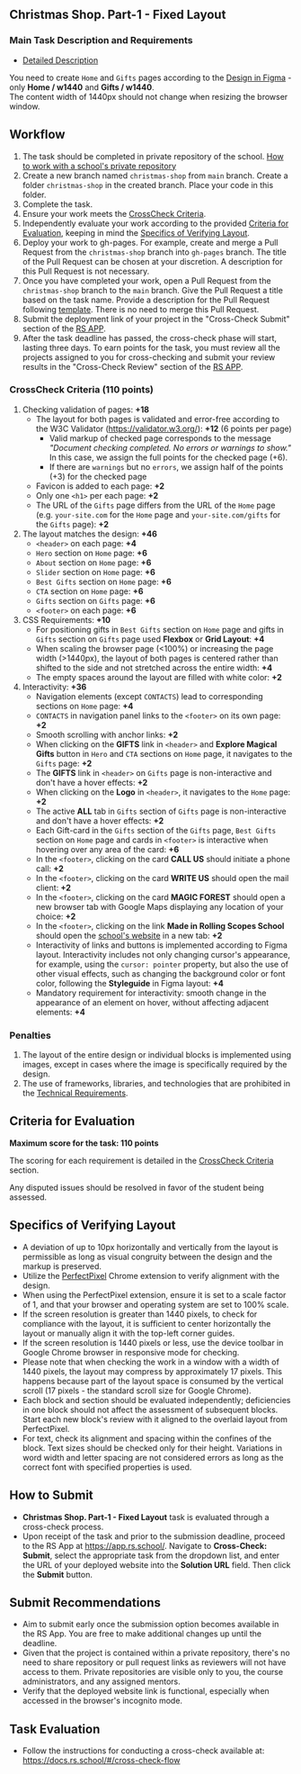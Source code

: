 ## Christmas Shop. Part-1 - Fixed Layout

### Main Task Description and Requirements

- [Detailed Description](christmas-shop.md)

You need to create `Home` and `Gifts` pages according to the [Design in Figma](https://www.figma.com/design/zTB01BwWZVoXYK5atH3eZT/Cristmas-Shop) - only **Home / w1440** and **Gifts / w1440**.  
The content width of 1440px should not change when resizing the browser window.

## Workflow

1. The task should be completed in private repository of the school. [How to work with a school's private repository](https://docs.rs.school/#/private-repository)
2. Create a new branch named `christmas-shop` from `main` branch. Create a folder `christmas-shop` in the created branch. Place your code in this folder.
3. Complete the task.
4. Ensure your work meets the [CrossCheck Criteria](#crosscheck-criteria).
5. Independently evaluate your work according to the provided [Criteria for Evaluation](#criteria-for-evaluation), keeping in mind the [Specifics of Verifying Layout](#specifics-of-verifying-layout).
6. Deploy your work to gh-pages. For example, create and merge a Pull Request from the `christmas-shop` branch into `gh-pages` branch. The title of the Pull Request can be chosen at your discretion. A description for this Pull Request is not necessary.
7. Once you have completed your work, open a Pull Request from the `christmas-shop` branch to the `main` branch. Give the Pull Request a title based on the task name. Provide a description for the Pull Request following [template](https://docs.rs.school/#/pull-request-review-process?id=Требования-к-pull-request-pr).
   There is no need to merge this Pull Request.
8. Submit the deployment link of your project in the "Cross-Check Submit" section of the [RS APP](https://app.rs.school/).
9. After the task deadline has passed, the cross-check phase will start, lasting three days. To earn points for the task, you must review all the projects assigned to you for cross-checking and submit your review results in the "Cross-Check Review" section of the [RS APP](https://app.rs.school/).

### CrossCheck Criteria (110 points)

1. Checking validation of pages: **+18**
   - The layout for both pages is validated and error-free according to the W3C Validator (https://validator.w3.org/): **+12** (6 points per page)
     - Valid markup of checked page corresponds to the message _"Document checking completed. No errors or warnings to show."_ In this case, we assign the full points for the checked page (+6).
     - If there are `warnings` but no `errors`, we assign half of the points (+3) for the checked page
   - Favicon is added to each page: **+2**
   - Only one `<h1>` per each page: **+2**
   - The URL of the `Gifts` page differs from the URL of the `Home` page (e.g. `your-site.com` for the `Home` page and `your-site.com/gifts` for the `Gifts` page): **+2**
2. The layout matches the design: **+46**
   - `<header>` on each page: **+4**
   - `Hero` section on `Home` page: **+6**
   - `About` section on `Home` page: **+6**
   - `Slider` section on `Home` page: **+6**
   - `Best Gifts` section on `Home` page: **+6**
   - `CTA` section on `Home` page: **+6**
   - `Gifts` section on `Gifts` page: **+6**
   - `<footer>` on each page: **+6**
3. CSS Requirements: **+10**
   - For positioning gifts in `Best Gifts` section on `Home` page and gifts in `Gifts` section on `Gifts` page used **Flexbox** or **Grid Layout**: **+4**
   - When scaling the browser page (<100%) or increasing the page width (>1440px), the layout of both pages is centered rather than shifted to the side and not stretched across the entire width: **+4**
   - The empty spaces around the layout are filled with white color: **+2**
4. Interactivity: **+36**
   - Navigation elements (except `CONTACTS`) lead to corresponding sections on `Home` page: **+4**
   - `CONTACTS` in navigation panel links to the `<footer>` on its own page: **+2**
   - Smooth scrolling with anchor links: **+2**
   - When clicking on the **GIFTS** link in `<header>` and **Explore Magical Gifts** button in `Hero` and `CTA` sections on `Home` page, it navigates to the `Gifts` page: **+2**
   - The **GIFTS** link in `<header>` on `Gifts` page is non-interactive and don't have a hover effects: **+2**
   - When clicking on the **Logo** in `<header>`, it navigates to the `Home` page: **+2**
   - The active **ALL** tab in `Gifts` section of `Gifts` page is non-interactive and don't have a hover effects: **+2**
   - Each Gift-card in the `Gifts` section of the `Gifts` page, `Best Gifts` section on `Home` page and cards in `<footer>` is interactive when hovering over any area of the card: **+6**
   - In the `<footer>`, clicking on the card **CALL US** should initiate a phone call: **+2**
   - In the `<footer>`, clicking on the card **WRITE US** should open the mail client: **+2**
   - In the `<footer>`, clicking on the card **MAGIC FOREST** should open a new browser tab with Google Maps displaying any location of your choice: **+2**
   - In the `<footer>`, clicking on the link **Made in Rolling Scopes School** should open the [school's website](https://rs.school/) in a new tab: **+2**
   - Interactivity of links and buttons is implemented according to Figma layout. Interactivity includes not only changing cursor's appearance, for example, using the `cursor: pointer` property, but also the use of other visual effects, such as changing the background color or font color, following the **Styleguide** in Figma layout: **+4**
   - Mandatory requirement for interactivity: smooth change in the appearance of an element on hover, without affecting adjacent elements: **+4**

### Penalties

1. The layout of the entire design or individual blocks is implemented using images, except in cases where the image is specifically required by the design.
2. The use of frameworks, libraries, and technologies that are prohibited in the [Technical Requirements](./christmas-shop.md#technical-requirements).

## Criteria for Evaluation

**Maximum score for the task: 110 points**

The scoring for each requirement is detailed in the [CrossCheck Criteria](#crosscheck-criteria) section.

Any disputed issues should be resolved in favor of the student being assessed.

## Specifics of Verifying Layout

- A deviation of up to 10px horizontally and vertically from the layout is permissible as long as visual congruity between the design and the markup is preserved.
- Utilize the [PerfectPixel](https://chrome.google.com/webstore/detail/perfectpixel-by-welldonec/dkaagdgjmgdmbnecmcefdhjekcoceebi?hl=ru) Chrome extension to verify alignment with the design.
- When using the PerfectPixel extension, ensure it is set to a scale factor of 1, and that your browser and operating system are set to 100% scale.
- If the screen resolution is greater than 1440 pixels, to check for compliance with the layout, it is sufficient to center horizontally the layout or manually align it with the top-left corner guides.
- If the screen resolution is 1440 pixels or less, use the device toolbar in Google Chrome browser in responsive mode for checking.
- Please note that when checking the work in a window with a width of 1440 pixels, the layout may compress by approximately 17 pixels. This happens because part of the layout space is consumed by the vertical scroll (17 pixels - the standard scroll size for Google Chrome).
- Each block and section should be evaluated independently; deficiencies in one block should not affect the assessment of subsequent blocks. Start each new block's review with it aligned to the overlaid layout from PerfectPixel.
- For text, check its alignment and spacing within the confines of the block. Text sizes should be checked only for their height. Variations in word width and letter spacing are not considered errors as long as the correct font with specified properties is used.

## How to Submit

- **Christmas Shop. Part-1 - Fixed Layout** task is evaluated through a cross-check process.
- Upon receipt of the task and prior to the submission deadline, proceed to the RS App at https://app.rs.school/. Navigate to **Cross-Check: Submit**, select the appropriate task from the dropdown list, and enter the URL of your deployed website into the **Solution URL** field. Then click the **Submit** button.

## Submit Recommendations

- Aim to submit early once the submission option becomes available in the RS App. You are free to make additional changes up until the deadline.
- Given that the project is contained within a private repository, there's no need to share repository or pull request links as reviewers will not have access to them. Private repositories are visible only to you, the course administrators, and any assigned mentors.
- Verify that the deployed website link is functional, especially when accessed in the browser's incognito mode.

## Task Evaluation

- Follow the instructions for conducting a cross-check available at: https://docs.rs.school/#/cross-check-flow
